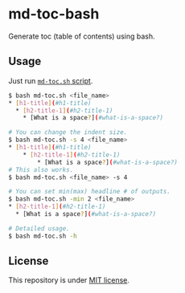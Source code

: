 # md-toc-bash

Generate toc (table of contents) using bash.

## Usage

Just run [`md-toc.sh` script](./md-toc.sh).

```sh
$ bash md-toc.sh <file_name>
* [h1-title](#h1-title)
  * [h2-title-1](#h2-title-1)
    * [What is a space?](#what-is-a-space?)

# You can change the indent size.
$ bash md-toc.sh -s 4 <file_name>
* [h1-title](#h1-title)
    * [h2-title-1](#h2-title-1)
        * [What is a space?](#what-is-a-space?)
# This also works.
$ bash md-toc.sh <file_name> -s 4

# You can set min(max) headline # of outputs.
$ bash md-toc.sh -min 2 <file_name>
* [h2-title-1](#h2-title-1)
  * [What is a space?](#what-is-a-space?)

# Detailed usage.
$ bash md-toc.sh -h
```

## License

This repository is under [MIT license](./LICENSE).
